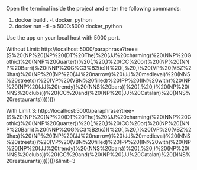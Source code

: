 Open the terminal inside the project and enter the following commands:

1) docker build . -t docker_python
2) docker run -d -p 5000:5000 docker_python

Use the app on your local host with 5000 port.

Without Limit:
http://localhost:5000/paraphrase?tree=(S%20(NP%20(NP%20(DT%20The)%20(JJ%20charming)%20(NNP%20Gothic)%20(NNP%20Quarter))%20(,%20,)%20(CC%20or)%20(NP%20(NNP%20Barri)%20(NNP%20G%C3%B2tic)))%20(,%20,)%20(VP%20(VBZ%20has)%20(NP%20(NP%20(JJ%20narrow)%20(JJ%20medieval)%20(NNS%20streets))%20(VP%20(VBN%20filled)%20(PP%20(IN%20with)%20(NP%20(NP%20(JJ%20trendy)%20(NNS%20bars))%20(,%20,)%20(NP%20(NNS%20clubs))%20(CC%20and)%20(NP%20(JJ%20Catalan)%20(NNS%20restaurants))))))))

With Limit 3:
http://localhost:5000/paraphrase?tree=(S%20(NP%20(NP%20(DT%20The)%20(JJ%20charming)%20(NNP%20Gothic)%20(NNP%20Quarter))%20(,%20,)%20(CC%20or)%20(NP%20(NNP%20Barri)%20(NNP%20G%C3%B2tic)))%20(,%20,)%20(VP%20(VBZ%20has)%20(NP%20(NP%20(JJ%20narrow)%20(JJ%20medieval)%20(NNS%20streets))%20(VP%20(VBN%20filled)%20(PP%20(IN%20with)%20(NP%20(NP%20(JJ%20trendy)%20(NNS%20bars))%20(,%20,)%20(NP%20(NNS%20clubs))%20(CC%20and)%20(NP%20(JJ%20Catalan)%20(NNS%20restaurants))))))))&limit=3
